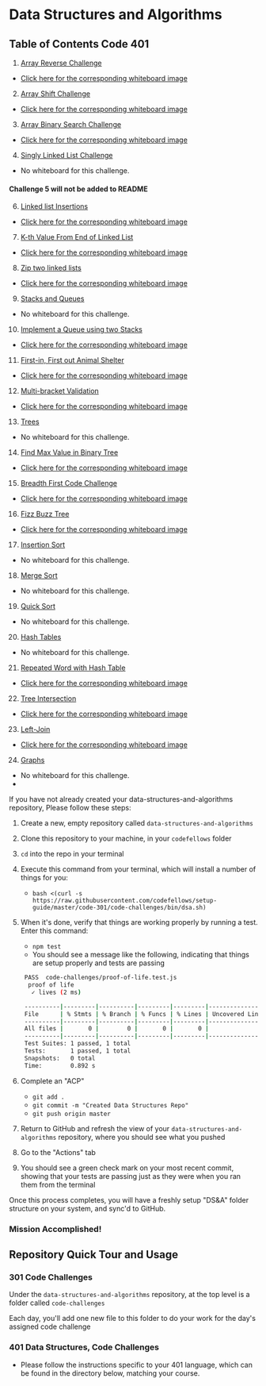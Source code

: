 # Data Structures and Algorithms

## Table of Contents Code 401
1. [Array Reverse Challenge](python/code_challenges/array_reverse/array_reverse.py)
- [Click here for the corresponding whiteboard image](python/code_challenges/assets/array-reverse.jpg)
2. [Array Shift Challenge](python/code_challenges/array_shift/array_shift.py)
- [Click here for the corresponding whiteboard image](python/code_challenges/assets/codechal2.jpg)  
3. [Array Binary Search Challenge](python/code_challenges/array_binary_search/array_binary_search.py)
- [Click here for the corresponding whiteboard image](python/code_challenges/assets/array_binary_search.jpg)  
4. [Singly Linked List Challenge](python/code_challenges/linked_list/linked_list.py)
- No whiteboard for this challenge.   
#### **Challenge 5 will not be added to README**
6. [Linked list Insertions](python/code_challenges/linked_list/linked_list.py)
- [Click here for the corresponding whiteboard image](python/code_challenges/assets/Challenge06.jpg)
7. [K-th Value From End of Linked List](python/code_challenges/linked_list/linked_list.py)
- [Click here for the corresponding whiteboard image](python/code_challenges/assets/CodeChallenge7.jpg)
8. [Zip two linked lists](python/code_challenges/ll_zip/ll_zip.py)
- [Click here for the corresponding whiteboard image](python/code_challenges/assets/ll_zip.jpg)
9. [Stacks and Queues](python/code_challenges/stacks_and_queues/stacks_and_queues.py)
- No whiteboard for this challenge.   
10. [Implement a Queue using two Stacks](python/code_challenges/queue_with_stacks/queue_with_stacks.py)
- [Click here for the corresponding whiteboard image](python/code_challenges/assets/code_chal_11.jpg)   
11. [First-in, First out Animal Shelter](python/code_challenges/fifo_animal_shelter/fifo_animal_shelter.py)
- [Click here for the corresponding whiteboard image](python/code_challenges/assets/code_chal_12.jpg) 
12. [Multi-bracket Validation](python/code_challenges/multi_bracket_validation/multi_bracket_validation.py)
- [Click here for the corresponding whiteboard image](python/code_challenges/assets/codechal13.jpg) 
13. [Trees](python/code_challenges/tree/tree.py)
- No whiteboard for this challenge. 
14. [Find Max Value in Binary Tree](python/code_challenges/tree/tree.py)
- [Click here for the corresponding whiteboard image](python/code_challenges/assets/find_max_bt.jpg) 
15. [Breadth First Code Challenge](python/code_challenges/tree/tree.py)
- [Click here for the corresponding whiteboard image](python/code_challenges/assets/breadth_first.jpg) 
16. [Fizz Buzz Tree](python/code_challenges/fizz_buzz_tree/fizz_buzz_tree.py)
- [Click here for the corresponding whiteboard image](python/code_challenges/assets/fizz_buzz.png) 
17. [Insertion Sort](python/code_challenges/insertion_sort/insertion_sort.py)
- No whiteboard for this challenge. 
18. [Merge Sort](python/code_challenges/merge_sort/merge_sort.py)
- No whiteboard for this challenge. 
19. [Quick Sort](python/code_challenges/quick_sort/quick_sort.py)
- No whiteboard for this challenge. 
20. [Hash Tables](python/code_challenges/hashtable/hashtable.py)
- No whiteboard for this challenge. 
21. [Repeated Word with Hash Table](python/code_challenges/repeated_word/repeated_word.py)
- [Click here for the corresponding whiteboard image](python/code_challenges/assets/cc_31.png) 
22. [Tree Intersection](python/code_challenges/common_vals_bt/common_vals_bt.py)
- [Click here for the corresponding whiteboard image](python/code_challenges/assets/common_vals.png)
23. [Left-Join](python/code_challenges/left_join/left_join.py)
- [Click here for the corresponding whiteboard image](python/code_challenges/assets/cc_33.png)
24. [Graphs](python/code_challenges/graphs/graphs.py)
- No whiteboard for this challenge.  
- 
If you have not already created your data-structures-and-algorithms repository, Please follow these steps:

1. Create a new, empty repository called `data-structures-and-algorithms`
1. Clone this repository to your machine, in your `codefellows` folder
1. `cd` into the repo in your terminal
1. Execute this command from your terminal, which will install a number of things for you:
   - `bash <(curl -s https://raw.githubusercontent.com/codefellows/setup-guide/master/code-301/code-challenges/bin/dsa.sh)`
1. When it's done, verify that things are working properly by running a test. Enter this command:
   - `npm test`
   - You should see a message like the following, indicating that things are setup properly and tests are passing

   ```bash
    PASS  code-challenges/proof-of-life.test.js
     proof of life
      ✓ lives (2 ms)

    ----------|---------|----------|---------|---------|-------------------
    File      | % Stmts | % Branch | % Funcs | % Lines | Uncovered Line #s
    ----------|---------|----------|---------|---------|-------------------
    All files |       0 |        0 |       0 |       0 |
    ----------|---------|----------|---------|---------|-------------------
    Test Suites: 1 passed, 1 total
    Tests:       1 passed, 1 total
    Snapshots:   0 total
    Time:        0.892 s
   ```

1. Complete an "ACP"
   - `git add .`
   - `git commit -m "Created Data Structures Repo"`
   - `git push origin master`
1. Return to GitHub and refresh the view of your `data-structures-and-algorithms` repository, where you should see what you pushed
1. Go to the "Actions" tab
1. You should see a green check mark on your most recent commit, showing that your tests are passing just as they were when you ran them from the terminal

Once this process completes, you will have a freshly setup "DS&A" folder structure on your system, and sync'd to GitHub.


### Mission Accomplished!


## Repository Quick Tour and Usage

### 301 Code Challenges

Under the `data-structures-and-algorithms` repository, at the top level is a folder called `code-challenges`

Each day, you'll add one new file to this folder to do your work for the day's assigned code challenge

### 401 Data Structures, Code Challenges

- Please follow the instructions specific to your 401 language, which can be found in the directory below, matching your course.
